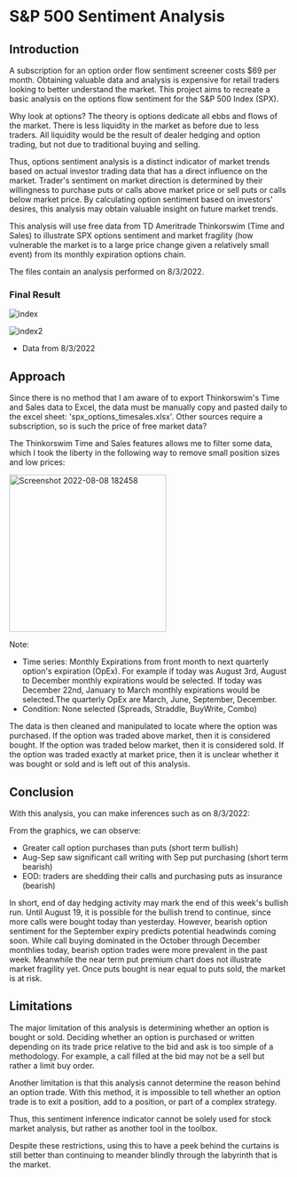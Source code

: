 # S&P 500 Sentiment Analysis

## Introduction
A subscription for an option order flow sentiment screener costs $69 per month. Obtaining valuable data and analysis is expensive for retail traders looking to better understand the market. This project aims to recreate a basic analysis on the options flow sentiment for the S&P 500 Index (SPX).

Why look at options? The theory is options dedicate all ebbs and flows of the market. There is less liquidity in the market as before due to less traders. All liquidity would be the result of dealer hedging and option trading, but not due to traditional buying and selling. 

Thus, options sentiment analysis is a distinct indicator of market trends based on actual investor trading data that has a direct influence on the market. Trader's sentiment on market direction is determined by their willingness to purchase puts or calls above market price or sell puts or calls below market price. By calculating option sentiment based on investors' desires, this analysis may obtain valuable insight on future market trends.

This analysis will use free data from TD Ameritrade Thinkorswim (Time and Sales) to illustrate SPX options sentiment and market fragility (how vulnerable the market is to a large price change given a relatively small event) from its monthly expiration options chain. 

The files contain an analysis performed on 8/3/2022.

### Final Result

![index](https://user-images.githubusercontent.com/105828433/183554464-f4234994-f4b4-4b71-9eca-714ca73a297b.jpg)

![index2](https://user-images.githubusercontent.com/105828433/183541801-16c2cc57-f0b9-4b96-81f0-f73c66c87dc2.jpg)

* Data from 8/3/2022

## Approach

Since there is no method that I am aware of to export Thinkorswim's Time and Sales data to Excel, the data must be manually copy and pasted daily to the excel sheet: 'spx_options_timesales.xlsx'. Other sources require a subscription, so is such the price of free market data?

The Thinkorswim Time and Sales features allows me to filter some data, which I took the liberty in the following way to remove small position sizes and low prices:

<img width="283" alt="Screenshot 2022-08-08 182458" src="https://user-images.githubusercontent.com/105828433/183542534-663c738b-bbfe-4cc7-9483-9cb6477c04eb.png">

Note: 
* Time series: Monthly Expirations from front month to next quarterly option's expiration (OpEx). For example if today was August 3rd, August to December monthly expirations would be selected. If today was December 22nd, January to March monthly expirations would be selected.The quarterly OpEx are March, June, September, December.
* Condition: None selected (Spreads, Straddle, BuyWrite, Combo)

The data is then cleaned and manipulated to locate where the option was purchased. If the option was traded above market, then it is considered bought. If the option was traded below market, then it is considered sold. If the option was traded exactly at market price, then it is unclear whether it was bought or sold and is left out of this analysis.

## Conclusion

With this analysis, you can make inferences such as on 8/3/2022:

From the graphics, we can observe:
* Greater call option purchases than puts (short term bullish)
* Aug-Sep saw significant call writing with Sep put purchasing (short term bearish)
* EOD: traders are shedding their calls and purchasing puts as insurance (bearish)

In short, end of day hedging activity may mark the end of this week's bullish run. Until August 19, it is possible for the bullish trend to continue, since more calls were bought today than yesterday. However, bearish option sentiment for the September expiry predicts potential headwinds coming soon. While call buying dominated in the October through December monthlies today, bearish option trades were more prevalent in the past week. Meanwhile the near term put premium chart does not illustrate market fragility yet. Once puts bought is near equal to puts sold, the market is at risk.

## Limitations
The major limitation of this analysis is determining whether an option is bought or sold. Deciding whether an option is purchased or written depending on its trade price relative to the bid and ask is too simple of a methodology. For example, a call filled at the bid may not be a sell but rather a limit buy order.

Another limitation is that this analysis cannot determine the reason behind an option trade. With this method, it is impossible to tell whether an option trade is to exit a position, add to a position, or part of a complex strategy.

Thus, this sentiment inference indicator cannot be solely used for stock market analysis, but rather as another tool in the toolbox.

Despite these restrictions, using this to have a peek behind the curtains is still better than continuing to meander blindly through the labyrinth that is the market.
